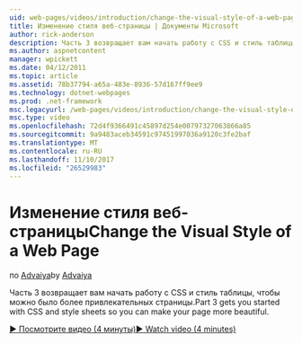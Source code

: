 ```yaml
---
uid: web-pages/videos/introduction/change-the-visual-style-of-a-web-page
title: Изменение стиля веб-страницы | Документы Microsoft
author: rick-anderson
description: Часть 3 возвращает вам начать работу с CSS и стиль таблицы, чтобы можно было более привлекательных страницы.
ms.author: aspnetcontent
manager: wpickett
ms.date: 04/12/2011
ms.topic: article
ms.assetid: 78b37794-a65a-483e-8936-57d167ff9ee9
ms.technology: dotnet-webpages
ms.prod: .net-framework
msc.legacyurl: /web-pages/videos/introduction/change-the-visual-style-of-a-web-page
msc.type: video
ms.openlocfilehash: 72d4f9366491c45897d254e00797327063866a85
ms.sourcegitcommit: 9a9483aceb34591c97451997036a9120c3fe2baf
ms.translationtype: MT
ms.contentlocale: ru-RU
ms.lasthandoff: 11/10/2017
ms.locfileid: "26529983"
---
```

<a name="change-the-visual-style-of-a-web-page"></a><span data-ttu-id="f4b9d-103">Изменение стиля веб-страницы</span><span class="sxs-lookup"><span data-stu-id="f4b9d-103">Change the Visual Style of a Web Page</span></span>
====================
<span data-ttu-id="f4b9d-104">по [Advaiya](https://twitter.com/Advaiyasolns)</span><span class="sxs-lookup"><span data-stu-id="f4b9d-104">by [Advaiya](https://twitter.com/Advaiyasolns)</span></span>

<span data-ttu-id="f4b9d-105">Часть 3 возвращает вам начать работу с CSS и стиль таблицы, чтобы можно было более привлекательных страницы.</span><span class="sxs-lookup"><span data-stu-id="f4b9d-105">Part 3 gets you started with CSS and style sheets so you can make your page more beautiful.</span></span>

[<span data-ttu-id="f4b9d-106">&#9654; Посмотрите видео (4 минуты)</span><span class="sxs-lookup"><span data-stu-id="f4b9d-106">&#9654; Watch video (4 minutes)</span></span>](https://channel9.msdn.com/Blogs/ASP-NET-Site-Videos/change-the-visual-style-of-a-web-page)
